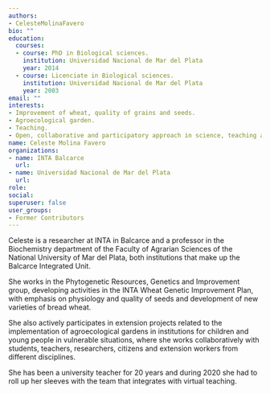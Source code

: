 ```yaml
---
authors:
- CelesteMolinaFavero
bio: ""
education:
  courses:
  - course: PhD in Biological sciences.
    institution: Universidad Nacional de Mar del Plata
    year: 2014
  - course: Licenciate in Biological sciences.
    institution: Universidad Nacional de Mar del Plata
    year: 2003
email: ""
interests:
- Improvement of wheat, quality of grains and seeds.
- Agroecological garden.
- Teaching.
- Open, collaborative and participatory approach in science, teaching and extension.
name: Celeste Molina Favero
organizations:
- name: INTA Balcarce 
  url: 
- name: Universidad Nacional de Mar del Plata
  url: 
role:
social:
superuser: false
user_groups:
- Former Contributors
---
```


Celeste is a researcher at INTA in Balcarce and a professor in the Biochemistry department of the Faculty of Agrarian Sciences of the National University of Mar del Plata, both institutions that make up the Balcarce Integrated Unit.

She works in the Phytogenetic Resources, Genetics and Improvement group, developing activities in the INTA Wheat Genetic Improvement Plan, with emphasis on physiology and quality of seeds and development of new varieties of bread wheat.

She also actively participates in extension projects related to the implementation of agroecological gardens in institutions for children and young people in vulnerable situations, where she works collaboratively with students, teachers, researchers, citizens and extension workers from different disciplines.

She has been a university teacher for 20 years and during 2020 she had to roll up her sleeves with the team that integrates with virtual teaching.
